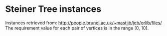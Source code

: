 # Steiner Tree instances
Instances retrieved from: http://people.brunel.ac.uk/~mastjjb/jeb/orlib/files/ \
The requirement value for each pair of vertices is in the range [0, 10].

